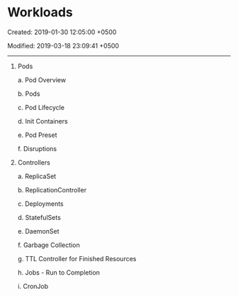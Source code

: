 # Workloads

Created: 2019-01-30 12:05:00 +0500

Modified: 2019-03-18 23:09:41 +0500

---

1.  Pods

    a.  Pod Overview

    b.  Pods

    c.  Pod Lifecycle

    d.  Init Containers

    e.  Pod Preset

    f.  Disruptions

2.  Controllers

    a.  ReplicaSet

    b.  ReplicationController

    c.  Deployments

    d.  StatefulSets

    e.  DaemonSet

    f.  Garbage Collection

    g.  TTL Controller for Finished Resources

    h.  Jobs - Run to Completion

    i.  CronJob

